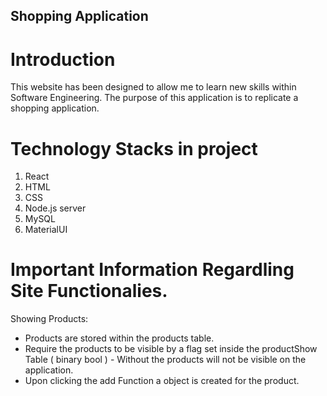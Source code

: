 ## Shopping Application
# Introduction
This website has been designed to allow me to learn new skills within Software Engineering. The purpose of this application is to replicate a shopping application.

# Technology Stacks in project
1) React
2) HTML
3) CSS 
4) Node.js server
5) MySQL
6) MaterialUI

# Important Information Regardling Site Functionalies.
Showing Products: 
- Products are stored within the products table.
- Require the products to be visible by a flag set inside the productShow Table  ( binary bool ) - Without the products will not be visible on the application.
- Upon clicking the add Function a object is created for the product.